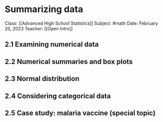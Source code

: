 # Summarizing data

Class: [[Advanced High School Statistics]]
Subject: #math 
Date: February 20, 2023
Teacher: [[Open Intro]]

## 2.1 Examining numerical data


## 2.2 Numerical summaries and box plots


## 2.3 Normal distribution


## 2.4 Considering categorical data


## 2.5 Case study: malaria vaccine (special topic)